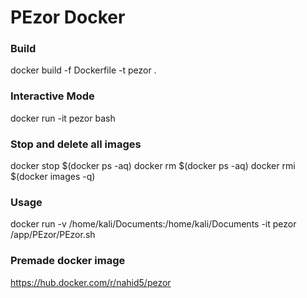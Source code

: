 # PEzor Docker

### Build
docker build -f Dockerfile -t pezor .

### Interactive Mode
docker run -it pezor bash

### Stop and delete all images
docker stop $(docker ps -aq)
docker rm $(docker ps -aq)
docker rmi $(docker images -q)

### Usage
docker run -v /home/kali/Documents:/home/kali/Documents -it pezor /app/PEzor/PEzor.sh

### Premade docker image
https://hub.docker.com/r/nahid5/pezor